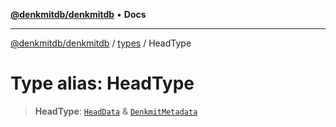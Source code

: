 [**@denkmitdb/denkmitdb**](../../README.md) • **Docs**

***

[@denkmitdb/denkmitdb](../../modules.md) / [types](../README.md) / HeadType

# Type alias: HeadType

> **HeadType**: [`HeadData`](HeadData.md) & [`DenkmitMetadata`](DenkmitMetadata.md)
